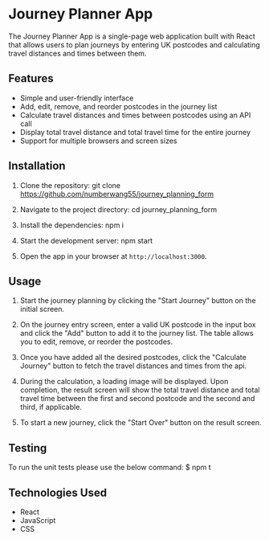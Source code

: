 # Journey Planner App

The Journey Planner App is a single-page web application built with React that allows users to plan journeys by entering UK postcodes and calculating travel distances and times between them.

## Features

- Simple and user-friendly interface
- Add, edit, remove, and reorder postcodes in the journey list
- Calculate travel distances and times between postcodes using an API call
- Display total travel distance and total travel time for the entire journey
- Support for multiple browsers and screen sizes

## Installation

1. Clone the repository:
   git clone https://github.com/numberwang55/journey_planning_form

2. Navigate to the project directory:
   cd journey_planning_form

3. Install the dependencies:
   npm i

4. Start the development server:
   npm start

5. Open the app in your browser at `http://localhost:3000`.

## Usage

1. Start the journey planning by clicking the "Start Journey" button on the initial screen.

2. On the journey entry screen, enter a valid UK postcode in the input box and click the "Add" button to add it to the journey list. The table allows you to edit, remove, or reorder the postcodes.

3. Once you have added all the desired postcodes, click the "Calculate Journey" button to fetch the travel distances and times from the api.

4. During the calculation, a loading image will be displayed. Upon completion, the result screen will show the total travel distance and total travel time between the first and second postcode and the second and third, if applicable.

5. To start a new journey, click the "Start Over" button on the result screen.

## Testing

To run the unit tests please use the below command:
$ npm t

## Technologies Used

- React
- JavaScript
- CSS
